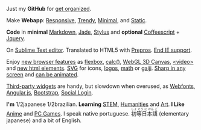 Just my **GitHub** for
[get organized](https://www.youtube.com/watch?v=s8yT8Eh_efE).

Make **Webapp**:
[Responsive](https://www.youtube.com/watch?v=snQp757_Rr0), 
[Trendy](http://thenextweb.com/dd/2015/07/24/6-design-trends-taking-over-the-web/), 
[Minimal](http://thenextweb.com/dd/2015/06/09/7-pillars-of-minimalist-web-design/), 
and 
[Static](http://www.staticapps.org/). 

**Code** in **minimal**
[Markdown](http://daringfireball.net/projects/markdown/), 
[Jade](http://jade-lang.com/), 
[Stylus](https://learnboost.github.io/stylus/) 
and **optional** 
[Coffeescript](http://coffeescript.org/) + [Jquery](https://jquery.com/). 

On [Sublime Text editor](http://www.sublimetext.com/).
Translated to HTML5 with 
[Prepros](https://prepros.io/).
[End IE support](http://venturebeat.com/2015/07/28/microsoft-edge-on-windows-10-the-browser-that-will-finally-kill-ie/).

Enjoy [new browser features](http://caniuse.com/) as
[flexbox](https://philipwalton.github.io/solved-by-flexbox/), 
[calc()](http://caniuse.com/#feat=calc), 
[WebGL 3D Canvas](http://www.awwwards.com/22-experimental-webgl-demo-examples.html), 
[&lt;video&gt;](http://www.jwplayer.com/products/jwplayer/)
and [new html elements](http://www.w3schools.com/html/html5_new_elements.asp).
[SVG](https://en.wikipedia.org/wiki/Cascading_Style_Sheets) 
for icons, 
[logos](https://worldvectorlogo.com/), 
[math](https://www.mathjax.org/) 
or 
[gaiji](https://en.wiktionary.org/wiki/%E5%A4%96%E5%AD%97). 
[Sharp in any screen](https://en.wikipedia.org/wiki/Vector_graphics) 
and 
[can be animated](http://snapsvg.io).

[Third-party widgets](http://cloudcannon.com/tips/2014/12/12/the-ultimate-list-of-services-for-static-websites.html) are handy, but slowdown when overused, as 
[Webfonts](https://www.google.com/fonts),
[Angular.js](http://angularjs.org),
[Bootstrap](http://getbootstrap.com),
[Social Login](https://en.wikipedia.org/wiki/Social_login). 

**I'm** 1/2japanese 1/2brazilian. 
**Learning** [STEM](https://en.wikipedia.org/wiki/STEM_fields),
[Humanities](https://en.wikipedia.org/wiki/Humanities) and 
[Art](https://en.wikipedia.org/wiki/The_arts). 
**I Like** 
[Anime](https://en.wikipedia.org/wiki/Anime)
and
[PC Games](http://www.gamespot.com/pc/).
I speak native portuguese. 
<ruby>初等日本語<rt>しょ とう に ほん ご</ruby> 
(elementary japanese) 
and a bit of English. 
